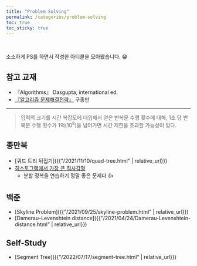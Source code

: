```yaml
---
title: "Problem Solving"
permalink: /categories/problem-solving
toc: true
toc_sticky: true
---
```


<br/>

소소하게 PS를 하면서 작성한 아티클을 모아봤습니다. 😁

## 참고 교재
- 『Algorithms』 Dasgupta, international ed.
- [『알고리즘 문제해결전략』](https://book.algospot.com/) 구종만

<hr/>

> 입력의 크기를 시간 복잡도에 대입해서 얻은 반복문 수행 횟수에 대해, 1초 당 반복문 수행 횟수가 1억($10^8$)을 넘어가면 시간 제한을 초과할 가능성이 있다.

## 종만북

- [쿼드 트리 뒤집기]({{"/2021/11/10/quad-tree.html" | relative_url}})
- [히스토그램에서 가장 큰 직사각형](https://www.acmicpc.net/problem/6549)
  - 분할 정복을 연습하기 정말 좋은 문제다 👍

## 백준

- [Skyline Problem]({{"/2021/09/25/skyline-problem.html" | relative_url}})
- [Damerau–Levenshtein distance]({{"/2021/04/24/Damerau-Levenshtein-distance.html" | relative_url}})

## Self-Study

- [Segment Tree]({{"/2022/07/17/segment-tree.html" | relative_url}})

